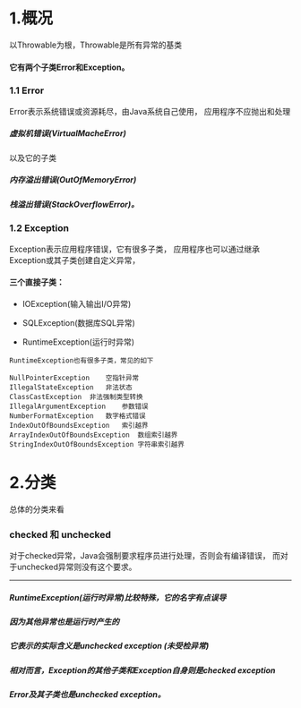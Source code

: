 # 1.概况
以Throwable为根，Throwable是所有异常的基类
#### 它有两个子类Error和Exception。

### 1.1 Error
 Error表示系统错误或资源耗尽，由Java系统自己使用，
 应用程序不应抛出和处理
##### 虚拟机错误(VirtualMacheError)
以及它的子类
##### 内存溢出错误(OutOfMemoryError)
##### 栈溢出错误(StackOverflowError)。

### 1.2 Exception
Exception表示应用程序错误，它有很多子类，
应用程序也可以通过继承Exception或其子类创建自定义异常，
#### 三个直接子类：
* IOException(输入输出I/O异常)

* SQLException(数据库SQL异常)

* RuntimeException(运行时异常)

```
RuntimeException也有很多子类，常见的如下

NullPointerException	空指针异常
IllegalStateException	非法状态
ClassCastException	非法强制类型转换
IllegalArgumentException	参数错误
NumberFormatException	数字格式错误
IndexOutOfBoundsException	索引越界
ArrayIndexOutOfBoundsException	数组索引越界
StringIndexOutOfBoundsException	字符串索引越界
```

# 2.分类
总体的分类来看
### checked 和 unchecked
对于checked异常，Java会强制要求程序员进行处理，否则会有编译错误，
而对于unchecked异常则没有这个要求。

------
##### RuntimeException(运行时异常)比较特殊，它的名字有点误导
##### 因为其他异常也是运行时产生的
##### 它表示的实际含义是unchecked exception (未受检异常)
##### 相对而言，Exception的其他子类和Exception自身则是checked exception
##### Error及其子类也是unchecked exception。






